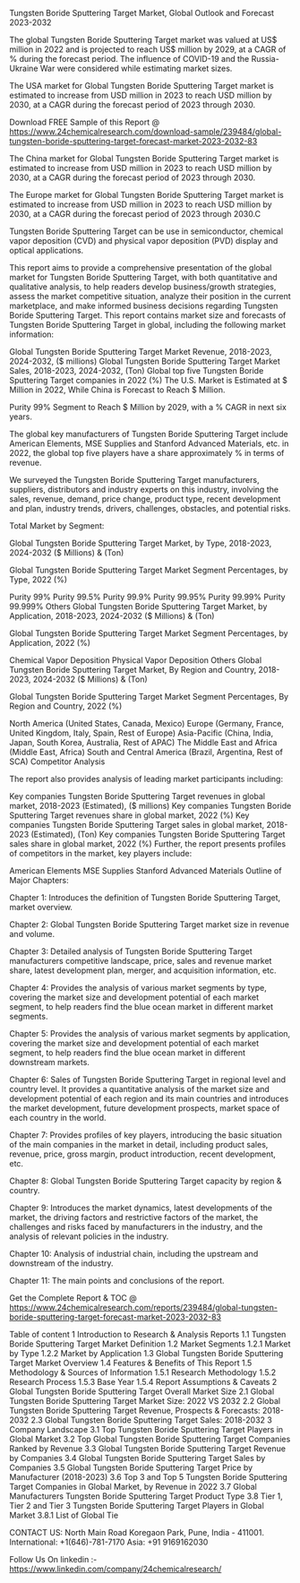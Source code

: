 Tungsten Boride Sputtering Target Market, Global Outlook and Forecast 2023-2032

The global Tungsten Boride Sputtering Target market was valued at US$ million in 2022 and is projected to reach US$ million by 2029, at a CAGR of % during the forecast period. The influence of COVID-19 and the Russia-Ukraine War were considered while estimating market sizes.

The USA market for Global Tungsten Boride Sputtering Target market is estimated to increase from USD million in 2023 to reach USD million by 2030, at a CAGR during the forecast period of 2023 through 2030.

Download FREE Sample of this Report @ https://www.24chemicalresearch.com/download-sample/239484/global-tungsten-boride-sputtering-target-forecast-market-2023-2032-83

The China market for Global Tungsten Boride Sputtering Target market is estimated to increase from USD million in 2023 to reach USD million by 2030, at a CAGR during the forecast period of 2023 through 2030.

The Europe market for Global Tungsten Boride Sputtering Target market is estimated to increase from USD million in 2023 to reach USD million by 2030, at a CAGR during the forecast period of 2023 through 2030.C

Tungsten Boride Sputtering Target can be use in semiconductor, chemical vapor deposition (CVD) and physical vapor deposition (PVD) display and optical applications.

This report aims to provide a comprehensive presentation of the global market for Tungsten Boride Sputtering Target, with both quantitative and qualitative analysis, to help readers develop business/growth strategies, assess the market competitive situation, analyze their position in the current marketplace, and make informed business decisions regarding Tungsten Boride Sputtering Target. This report contains market size and forecasts of Tungsten Boride Sputtering Target in global, including the following market information:

Global Tungsten Boride Sputtering Target Market Revenue, 2018-2023, 2024-2032, ($ millions)
Global Tungsten Boride Sputtering Target Market Sales, 2018-2023, 2024-2032, (Ton)
Global top five Tungsten Boride Sputtering Target companies in 2022 (%)
The U.S. Market is Estimated at $ Million in 2022, While China is Forecast to Reach $ Million.

Purity 99% Segment to Reach $ Million by 2029, with a % CAGR in next six years.

The global key manufacturers of Tungsten Boride Sputtering Target include American Elements, MSE Supplies and Stanford Advanced Materials, etc. in 2022, the global top five players have a share approximately % in terms of revenue.

We surveyed the Tungsten Boride Sputtering Target manufacturers, suppliers, distributors and industry experts on this industry, involving the sales, revenue, demand, price change, product type, recent development and plan, industry trends, drivers, challenges, obstacles, and potential risks.

Total Market by Segment:

Global Tungsten Boride Sputtering Target Market, by Type, 2018-2023, 2024-2032 ($ Millions) & (Ton)

Global Tungsten Boride Sputtering Target Market Segment Percentages, by Type, 2022 (%)

Purity 99%
Purity 99.5%
Purity 99.9%
Purity 99.95%
Purity 99.99%
Purity 99.999%
Others
Global Tungsten Boride Sputtering Target Market, by Application, 2018-2023, 2024-2032 ($ Millions) & (Ton)

Global Tungsten Boride Sputtering Target Market Segment Percentages, by Application, 2022 (%)

Chemical Vapor Deposition
Physical Vapor Deposition
Others
Global Tungsten Boride Sputtering Target Market, By Region and Country, 2018-2023, 2024-2032 ($ Millions) & (Ton)

Global Tungsten Boride Sputtering Target Market Segment Percentages, By Region and Country, 2022 (%)

North America (United States, Canada, Mexico)
Europe (Germany, France, United Kingdom, Italy, Spain, Rest of Europe)
Asia-Pacific (China, India, Japan, South Korea, Australia, Rest of APAC)
The Middle East and Africa (Middle East, Africa)
South and Central America (Brazil, Argentina, Rest of SCA)
Competitor Analysis

The report also provides analysis of leading market participants including:

Key companies Tungsten Boride Sputtering Target revenues in global market, 2018-2023 (Estimated), ($ millions)
Key companies Tungsten Boride Sputtering Target revenues share in global market, 2022 (%)
Key companies Tungsten Boride Sputtering Target sales in global market, 2018-2023 (Estimated), (Ton)
Key companies Tungsten Boride Sputtering Target sales share in global market, 2022 (%)
Further, the report presents profiles of competitors in the market, key players include:

American Elements
MSE Supplies
Stanford Advanced Materials
Outline of Major Chapters:

Chapter 1: Introduces the definition of Tungsten Boride Sputtering Target, market overview.

Chapter 2: Global Tungsten Boride Sputtering Target market size in revenue and volume.

Chapter 3: Detailed analysis of Tungsten Boride Sputtering Target manufacturers competitive landscape, price, sales and revenue market share, latest development plan, merger, and acquisition information, etc.

Chapter 4: Provides the analysis of various market segments by type, covering the market size and development potential of each market segment, to help readers find the blue ocean market in different market segments.

Chapter 5: Provides the analysis of various market segments by application, covering the market size and development potential of each market segment, to help readers find the blue ocean market in different downstream markets.

Chapter 6: Sales of Tungsten Boride Sputtering Target in regional level and country level. It provides a quantitative analysis of the market size and development potential of each region and its main countries and introduces the market development, future development prospects, market space of each country in the world.

Chapter 7: Provides profiles of key players, introducing the basic situation of the main companies in the market in detail, including product sales, revenue, price, gross margin, product introduction, recent development, etc.

Chapter 8: Global Tungsten Boride Sputtering Target capacity by region & country.

Chapter 9: Introduces the market dynamics, latest developments of the market, the driving factors and restrictive factors of the market, the challenges and risks faced by manufacturers in the industry, and the analysis of relevant policies in the industry.

Chapter 10: Analysis of industrial chain, including the upstream and downstream of the industry.

Chapter 11: The main points and conclusions of the report.

Get the Complete Report & TOC @ https://www.24chemicalresearch.com/reports/239484/global-tungsten-boride-sputtering-target-forecast-market-2023-2032-83

Table of content
1 Introduction to Research & Analysis Reports
1.1 Tungsten Boride Sputtering Target Market Definition
1.2 Market Segments
1.2.1 Market by Type
1.2.2 Market by Application
1.3 Global Tungsten Boride Sputtering Target Market Overview
1.4 Features & Benefits of This Report
1.5 Methodology & Sources of Information
1.5.1 Research Methodology
1.5.2 Research Process
1.5.3 Base Year
1.5.4 Report Assumptions & Caveats
2 Global Tungsten Boride Sputtering Target Overall Market Size
2.1 Global Tungsten Boride Sputtering Target Market Size: 2022 VS 2032
2.2 Global Tungsten Boride Sputtering Target Revenue, Prospects & Forecasts: 2018-2032
2.3 Global Tungsten Boride Sputtering Target Sales: 2018-2032
3 Company Landscape
3.1 Top Tungsten Boride Sputtering Target Players in Global Market
3.2 Top Global Tungsten Boride Sputtering Target Companies Ranked by Revenue
3.3 Global Tungsten Boride Sputtering Target Revenue by Companies
3.4 Global Tungsten Boride Sputtering Target Sales by Companies
3.5 Global Tungsten Boride Sputtering Target Price by Manufacturer (2018-2023)
3.6 Top 3 and Top 5 Tungsten Boride Sputtering Target Companies in Global Market, by Revenue in 2022
3.7 Global Manufacturers Tungsten Boride Sputtering Target Product Type
3.8 Tier 1, Tier 2 and Tier 3 Tungsten Boride Sputtering Target Players in Global Market
3.8.1 List of Global Tie

CONTACT US:
North Main Road Koregaon Park, Pune, India - 411001.
International: +1(646)-781-7170
Asia: +91 9169162030

Follow Us On linkedin :- https://www.linkedin.com/company/24chemicalresearch/
